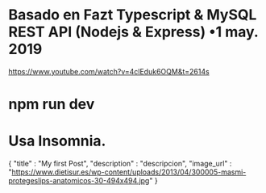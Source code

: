 # Basado en Fazt Typescript & MySQL REST API (Nodejs & Express) •1 may. 2019
https://www.youtube.com/watch?v=4clEduk6OQM&t=2614s

# npm run dev

# Usa Insomnia.
{
"title" : "My first Post",
"description" : "descripcion",
"image_url" : "https://www.dietisur.es/wp-content/uploads/2013/04/300005-masmi-protegeslips-anatomicos-30-494x494.jpg"
 }


